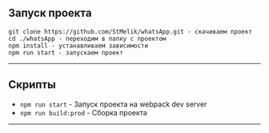## Запуск проекта

```
git clone https://github.com/StMelik/whatsApp.git - скачиваем проект
cd ./whatsApp - переходим в папку с проектом
npm install - устанавливаем зависимости
npm run start - запускаем проект
```

----

## Скрипты

- `npm run start` - Запуск проекта на webpack dev server
- `npm run build:prod` - Сборка проекта

----